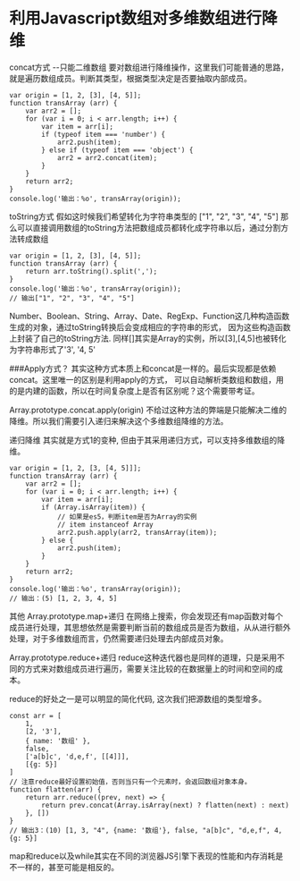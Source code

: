 # 利用Javascript数组对多维数组进行降维
concat方式 --只能二维数组
要对数组进行降维操作，这里我们可能普通的思路，就是遍历数组成员。判断其类型，根据类型决定是否要抽取内部成员。
```
var origin = [1, 2, [3], [4, 5]];
function transArray (arr) {
    var arr2 = [];
    for (var i = 0; i < arr.length; i++) {
        var item = arr[i];
        if (typeof item === 'number') {
            arr2.push(item);
        } else if (typeof item === 'object') {
            arr2 = arr2.concat(item);
        }
    }
    return arr2;
}
console.log('输出：%o', transArray(origin));
```
toString方式
假如这时候我们希望转化为字符串类型的 ["1", "2", "3", "4", "5"] 
那么可以直接调用数组的toString方法把数组成员都转化成字符串以后，通过分割方法转成数组
```
var origin = [1, 2, [3], [4, 5]];
function transArray (arr) {
    return arr.toString().split(',');
}
console.log('输出：%o', transArray(origin));
// 输出["1", "2", "3", "4", "5"]
```
Number、Boolean、String、Array、Date、RegExp、Function这几种构造函数生成的对象，通过toString转换后会变成相应的字符串的形式，
因为这些构造函数上封装了自己的toString方法. 同样[]其实是Array的实例，所以[3],[4,5]也被转化为字符串形式了'3', '4, 5'

###Apply方式？ 其实这种方式本质上和concat是一样的。最后实现都是依赖concat。这里唯一的区别是利用apply的方式，
可以自动解析类数组和数组，用的是内建的函数，所以在时间复杂度上是否有区别呢？这个需要带考证。

Array.prototype.concat.apply(origin)
不给过这种方法的弊端是只能解决二维的降维。所以我们需要引入递归来解决这个多维数组降维的方法。

递归降维
其实就是方式1的变种, 但由于其采用递归方式，可以支持多维数组的降维。
```
var origin = [1, 2, [3, [4, 5]]];
function transArray (arr) {
    var arr2 = [];
    for (var i = 0; i < arr.length; i++) {
        var item = arr[i];
        if (Array.isArray(item)) {
            // 如果是es5，判断item是否为Array的实例
            // item instanceof Array
            arr2.push.apply(arr2, transArray(item));
        } else {
            arr2.push(item);
        }
    }
    return arr2;
}
console.log('输出：%o', transArray(origin));
// 输出：(5) [1, 2, 3, 4, 5]
```

其他
Array.prototype.map+递归 在网络上搜索，你会发现还有map函数对每个成员进行处理，其思想依然是需要判断当前的数组成员是否为数组，从从进行额外处理，对于多维数组而言，仍然需要递归处理去内部成员对象。

Array.prototype.reduce+递归 reduce这种迭代器也是同样的道理，只是采用不同的方式来对数组成员进行遍历，需要关注比较的在数据量上的时间和空间的成本。

reduce的好处之一是可以明显的简化代码, 这次我们把源数组的类型增多。
```
const arr = [
    1,
    [2, '3'], 
    { name: '数组' }, 
    false, 
    ['a[b]c', 'd,e,f', [[4]]], 
    [{g: 5}]
]
// 注意reduce最好设置初始值，否则当只有一个元素时，会返回数组对象本身。
function flatten(arr) {
    return arr.reduce((prev, next) => {
        return prev.concat(Array.isArray(next) ? flatten(next) : next)
    }, [])
}
// 输出3：(10) [1, 3, "4", {name: '数组'}, false, "a[b]c", "d,e,f", 4, {g: 5}]
```
map和reduce以及while其实在不同的浏览器JS引擎下表现的性能和内存消耗是不一样的，甚至可能是相反的。
